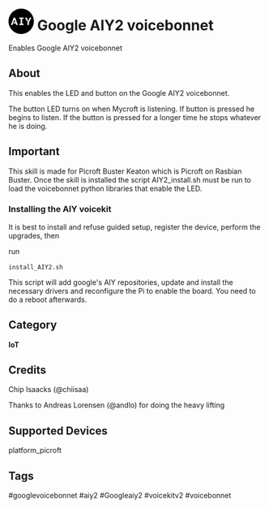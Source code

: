 
# <img src='AIY_logo_blue.png' card_color='#022B4F' width='50' height='50' style='vertical-align:bottom'/> Google AIY2 voicebonnet
Enables Google AIY2 voicebonnet

## About
This enables the LED and button on the Google AIY2 voicebonnet.

The button LED turns on when Mycroft is listening. If button is pressed he begins to listen. If the button is pressed for a longer time he stops whatever he is doing.

## Important
This skill is made for Picroft Buster Keaton which is Picroft on Rasbian Buster.
Once the skill is installed the script AIY2_install.sh must be run to load the voicebonnet python libraries that enable the LED.

### Installing the AIY voicekit
It is best to install and refuse guided setup, register the device, perform the upgrades, then

run
```
install_AIY2.sh
```
This script will add google's AIY repositories, update and install the necessary drivers and reconfigure the Pi to enable the board.
You need to do a reboot afterwards.

## Category
**IoT**

## Credits
Chip Isaacks (@chiisaa)

Thanks to Andreas Lorensen (@andlo) for doing the heavy lifting

## Supported Devices
platform_picroft

## Tags
#googlevoicebonnet
#aiy2
#Googleaiy2
#voicekitv2
#voicebonnet
